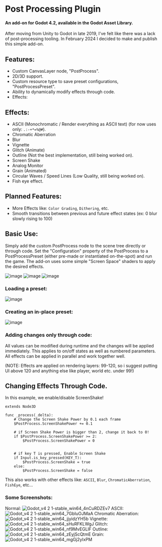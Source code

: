 # Post Processing Plugin
#### An add-on for Godot 4.2, available in the Godot Asset Library.
After moving from Unity to Godot in late 2019, I've felt like there was a lack of post-processing tooling. In February 2024 I decided to make and publish this simple add-on.

## Features:
- Custom CanvasLayer node, "PostProcess".
- 2D/3D support.
- Custom resource type to save preset configurations, "PostProcessPreset".
- Ability to dynamically modify effects through code.
- Effects:

## Effects:
- ASCII (Monochromatic / Render everything as ASCII text) (for now uses only: `.:-+*=%@#`).
- Chromatic Aberration
- Blur
- Vignette
- Glitch (Animate)
- Outline (Not the best implementation, still being worked on).
- Screen Shake
- Analog Monitor
- Grain (Animated)
- Circular Waves / Speed Lines (Low Quality, still being worked on).
- Fish eye effect.

## Planned Features:
- More Effects like: `Color Grading`, `Dithering`, etc.
- Smooth transitions between previous and future effect states (ex: 0 blur slowly rising to 100)


## Basic Use:
Simply add the custom PostProcess node to the scene tree directly or through code. Set the "Configuration" property of the PostProcess to a PostProcessPreset (either pre-made or instantiated on-the-spot) and run the game. The add-on uses some simple "Screen Space" shaders to apply the desired effects.

![image](https://github.com/Loufe/Godot-Post-Process-Plugin/assets/5817861/7144aa73-a095-4a72-8c19-27c0c2b5e4b8)
![image](https://github.com/Loufe/Godot-Post-Process-Plugin/assets/5817861/3c6c2192-615e-4834-9417-6f1e6b337d04)
![image](https://github.com/Loufe/Godot-Post-Process-Plugin/assets/5817861/beb9e334-3852-4221-b78b-d5bd67893e0e)

### Loading a preset:
![image](https://github.com/Loufe/Godot-Post-Process-Plugin/assets/5817861/6db89cad-3718-4e60-9e3b-1952a43ed8ac)

### Creating an in-place preset:
![image](https://github.com/Loufe/Godot-Post-Process-Plugin/assets/5817861/c480db22-6192-4afd-9ec2-bdb5de3e8ab4)


### Adding changes only through code:


All values can be modified during runtime and the changes will be applied immediately. This applies to on/off states as well as numbered parameters. All effects can be applied in parallel and work together well.

(NOTE: Effects are applied on rendering layers: 99-120, so i suggest putting UI above 120 and anything else like player, world etc. under 99!)



## Changing Effects Through Code.
In this example, we enable/disable ScreenShake!
```gdscript
extends Node3D

func _process(_delta):
    # Change the Screen Shake Power by 0.1 each frame
    $PostProcess.ScreenShakePower += 0.1

    # if Screen Shake Power is bigger than 2, change it back to 0!
    if $PostProcess.ScreenShakePower >= 2:
        $PostProcess.ScreenShakePower = 0


    # if key T is pressed, Enable Screen Shake
    if Input.is_key_pressed(KEY_T):
        $PostProcess.ScreenShake = true
    else:
        $PostProcess.ScreenShake = false
```

This also works with other effects like:
`ASCII`, `Blur`, `ChromaticAberration`, `FishEye`, etc...

### Some Screenshots:
Normal:
![Godot_v4 2 1-stable_win64_4nCuRDZEv7](https://github.com/ItsKorin/Godot-Post-Process-Plugin/assets/92170697/b2d2a33a-aa9d-4217-92d2-4b6827eb9298)
ASCII:
![Godot_v4 2 1-stable_win64_7GbIuOJMaA](https://github.com/ItsKorin/Godot-Post-Process-Plugin/assets/92170697/ac89c01b-7f51-4208-8d45-2d0128d00fcf)
Chromatic Aberration:
![Godot_v4 2 1-stable_win64_jjyidzYH5b](https://github.com/ItsKorin/Godot-Post-Process-Plugin/assets/92170697/4d394d1f-b934-4881-a5dc-a59f959b855b)
Vignette:
![Godot_v4 2 1-stable_win64_sHuRFKLWgJ](https://github.com/ItsKorin/Godot-Post-Process-Plugin/assets/92170697/699c5b90-4246-476b-acb6-bade557c0e9b)
Glitch:
![Godot_v4 2 1-stable_win64_nf9MvEGLIF](https://github.com/ItsKorin/Godot-Post-Process-Plugin/assets/92170697/3b781deb-e438-4733-9ee8-a607da814767)
Outline:
![Godot_v4 2 1-stable_win64_zEyjScQtmE](https://github.com/ItsKorin/Godot-Post-Process-Plugin/assets/92170697/29983546-3eac-43b9-8960-5f38c8402a0e)
Grain:
![Godot_v4 2 1-stable_win64_mgGj2yIxPM](https://github.com/ItsKorin/Godot-Post-Process-Plugin/assets/92170697/b17a416e-b0bc-4ce2-b6b1-479185197507)


